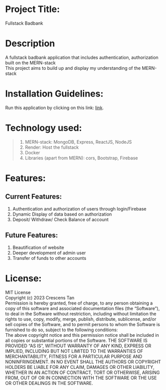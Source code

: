 # Project Title:
Fullstack Badbank

# Description
A fullstack badbank application that includes authentication, authorization built on the MERN-stack <br>
This project aims to build up and display my understanding of the MERN-stack

# Installation Guidelines: 
Run this application by clicking on this link: [link]().

# Technology used:
> 1. MERN-stack: MongoDB, Express, ReactJS, NodeJS <br>
> 2. Render: Host the fullstack <br>
> 3. Docker <br>
> 4. Libraries (apart from MERN): cors, Bootstrap, Firebase

# Features:
## Current Features:
1. Authentication and authorization of users through login/Firebase <br>
2. Dynamic Display of data based on authorization <br>
3. Deposit/ Withdraw/ Check Balance of account <br>
## Future Features:
1. Beautification of website <br>
2. Deeper development of admin user <br>
3. Transfer of funds to other accounts

# License:
MIT License <br>
Copyright (c) 2023 Crescens Tan <br>
Permission is hereby granted, free of charge, to any person obtaining a copy of this software and associated documentation files (the “Software”), to deal in the Software without restriction, including without limitation the rights to use, copy, modify, merge, publish, distribute, sublicense, and/or sell copies of the Software, and to permit persons to whom the Software is furnished to do so, subject to the following conditions:<br>
The above copyright notice and this permission notice shall be included in all copies or substantial portions of the Software. THE SOFTWARE IS PROVIDED “AS IS”, WITHOUT WARRANTY OF ANY KIND, EXPRESS OR IMPLIED, INCLUDING BUT NOT LIMITED TO THE WARRANTIES OF MERCHANTABILITY, FITNESS FOR A PARTICULAR PURPOSE AND NONINFRINGEMENT. IN NO EVENT SHALL THE AUTHORS OR COPYRIGHT HOLDERS BE LIABLE FOR ANY CLAIM, DAMAGES OR OTHER LIABILITY, WHETHER IN AN ACTION OF CONTRACT, TORT OR OTHERWISE, ARISING FROM, OUT OF OR IN CONNECTION WITH THE SOFTWARE OR THE USE OR OTHER DEALINGS IN THE SOFTWARE.
